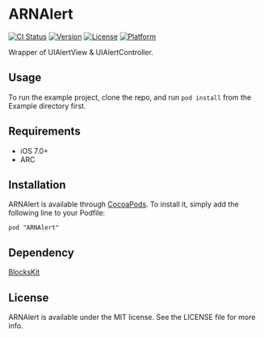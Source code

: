 # ARNAlert

[![CI Status](http://img.shields.io/travis/Airin/ARNAlert.svg?style=flat)](https://travis-ci.org/xxxAIRINxxx/ARNAlert)
[![Version](https://img.shields.io/cocoapods/v/ARNAlert.svg?style=flat)](http://cocoadocs.org/docsets/ARNAlert)
[![License](https://img.shields.io/cocoapods/l/ARNAlert.svg?style=flat)](http://cocoadocs.org/docsets/ARNAlert)
[![Platform](https://img.shields.io/cocoapods/p/ARNAlert.svg?style=flat)](http://cocoadocs.org/docsets/ARNAlert)

Wrapper of UIAlertView & UIAlertController.

## Usage

To run the example project, clone the repo, and run `pod install` from the Example directory first.

## Requirements

* iOS 7.0+
* ARC

## Installation

ARNAlert is available through [CocoaPods](http://cocoapods.org). To install
it, simply add the following line to your Podfile:

    pod "ARNAlert"

## Dependency

[BlocksKit](https://github.com/zwaldowski/BlocksKit)

## License

ARNAlert is available under the MIT license. See the LICENSE file for more info.

